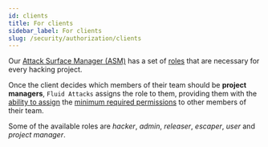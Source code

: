 ```yaml
---
id: clients
title: For clients
sidebar_label: For clients
slug: /security/authorization/clients
---
```


Our [Attack Surface Manager (ASM)](https://app.fluidattacks.com/)
has a set of
[roles](/criteria/authorization/096)
that are necessary for every hacking project.

Once the client decides
which members of their team should be **project managers**,
`Fluid Attacks` assigns the role to them,
providing them with the
[ability to assign](/criteria/authorization/035) the
[minimum required permissions](/criteria/system/186)
to other members of their team.

Some of the available roles are *hacker*, *admin*,
*releaser*, *escaper*, *user* and *project manager*.
